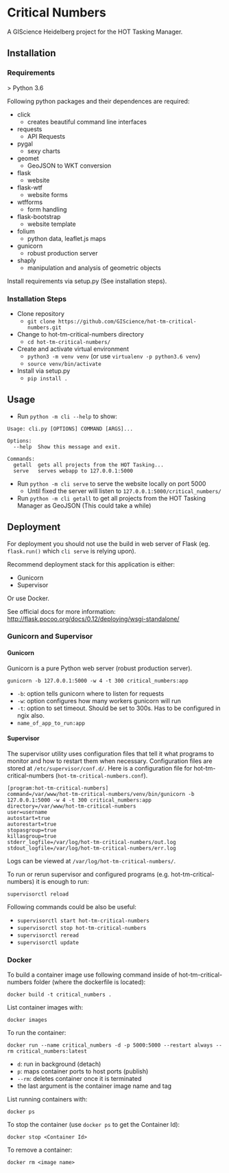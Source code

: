 # Critical Numbers

A GIScience Heidelberg project for the HOT Tasking Manager.


## Installation

### Requirements

\> Python 3.6

Following python packages and their dependences are required:
- click
    - creates beautiful command line interfaces
- requests
    - API Requests
- pygal
    - sexy charts
- geomet
    - GeoJSON to WKT conversion
- flask
    - website
- flask-wtf
    - website forms
- wtfforms
    - form handling
- flask-bootstrap
    - website template
- folium
    - python data, leaflet.js maps
- gunicorn
    - robust production server
- shaply
    - manipulation and analysis of geometric objects

Install requirements via setup.py (See installation steps).


### Installation Steps

- Clone repository
    - `git clone https://github.com/GIScience/hot-tm-critical-numbers.git`
- Change to hot-tm-critical-numbers directory
    - `cd hot-tm-critical-numbers/`
- Create and activate virtual environment
    - `python3 -m venv venv` (or use `virtualenv -p python3.6 venv`)
    - `source venv/bin/activate`
- Install via setup.py
    - `pip install .`


## Usage

- Run `python -m cli --help` to show:

```shell
Usage: cli.py [OPTIONS] COMMAND [ARGS]...

Options:
  --help  Show this message and exit.

Commands:
  getall  gets all projects from the HOT Tasking...
  serve   serves webapp to 127.0.0.1:5000
```

- Run `python -m cli serve` to serve the website locally on port 5000
    - Until fixed the server will listen to `127.0.0.1:5000/critical_numbers/`
- Run `python -m cli getall` to get all projects from the HOT Tasking Manager as GeoJSON (This could take a while)


## Deployment

For deployment you should not use the build in web server of Flask (eg. `flask.run()` which `cli serve` is relying upon).

Recommend deployment stack for this application is either:
- Gunicorn
- Supervisor

Or use Docker.

See official docs for more information: http://flask.pocoo.org/docs/0.12/deploying/wsgi-standalone/


### Gunicorn and Supervisor

#### Gunicorn

Gunicorn is a pure Python web server (robust production server).

`gunicorn -b 127.0.0.1:5000 -w 4 -t 300 critical_numbers:app`

- `-b`: option tells gunicorn where to listen for requests
- `-w`: option configures how many workers gunicorn will run
- `-t`: option to set timeout. Should be set to 300s. Has to be configured in ngix also.
- `name_of_app_to_run:app`


#### Supervisor

The supervisor utility uses configuration files that tell it what programs to monitor and how to restart them when necessary. Configuration files are stored at `/etc/supervisor/conf.d/`.
Here is a configuration file for hot-tm-critical-numbers (`hot-tm-critical-numbers.conf`).

```
[program:hot-tm-critical-numbers]
command=/var/www/hot-tm-critical-numbers/venv/bin/gunicorn -b 127.0.0.1:5000 -w 4 -t 300 critical_numbers:app
directory=/var/www/hot-tm-critical-numbers
user=username
autostart=true
autorestart=true
stopasgroup=true
killasgroup=true
stderr_logfile=/var/log/hot-tm-critical-numbers/out.log
stdout_logfile=/var/log/hot-tm-critical-numbers/err.log
```

Logs can be viewed at `/var/log/hot-tm-critical-numbers/`.

To run or rerun supervisor and configured programs (e.g. hot-tm-critical-numbers) it is enough to run:

```
supervisorctl reload
```

Following commands could be also be useful:
- `supervisorctl start hot-tm-critical-numbers`
- `supervisorctl stop hot-tm-critical-numbers`
- `supervisorctl reread`
- `supervisorctl update`


### Docker

To build a container image use following command inside of hot-tm-critical-numbers folder (where the dockerfile is located):

```
docker build -t critical_numbers .
```

List container images with:

```
docker images
```

To run the container:

```
docker run --name critical_numbers -d -p 5000:5000 --restart always --rm critical_numbers:latest
```

- `d`: run in background (detach)
- `p`: maps container ports to host ports (publish)
- `--rm`: deletes container once it is terminated
- the last argument is the container image name and tag

List running containers with:

```
docker ps
```

To stop the container (use `docker ps` to get the Container Id):

```
docker stop <Container Id>
```

To remove a container:

```
docker rm <image name>
```
